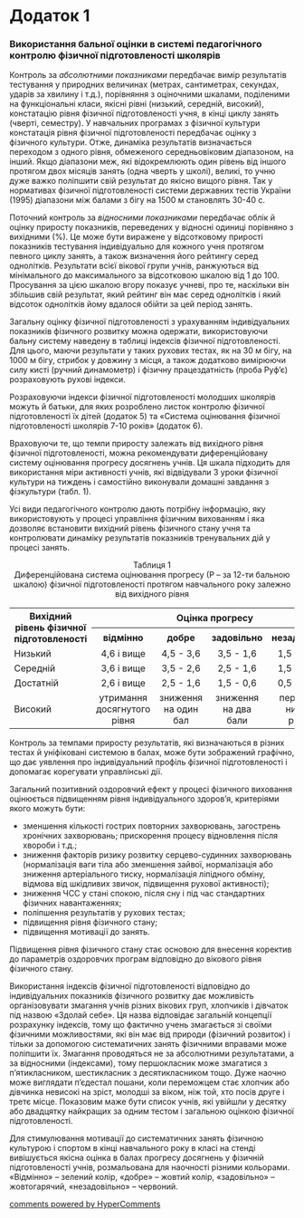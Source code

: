 <div id="hypercomments_widget" class="js-hypercomments-widget invisible"></div>

# Додаток 1

### Використання бальної оцінки в системі педагогічного контролю фізичної підготовленості школярів

Контроль за *абсолютними показниками* передбачає вимір результатів тестування у природних величинах (метрах, сантиметрах, секундах, ударів за хвилину і т.д.), порівняння з оціночними шкалами, поділеними на функціональні класи, якісні рівні (низький, середній, високий), констатацію рівня фізичної підготовленості учня, в кінці циклу занять (чверті, семестру). У навчальних програмах з фізичної культури констатація рівня фізичної підготовленості передбачає оцінку з фізичного культури. Отже, динаміка результатів визначається переходом з одного рівня, обмеженого середньовіковим діапазоном, на інший. Якщо діапазони меж, які відокремлюють один рівень від іншого протягом двох місяців занять (одна чверть у школі), великі, то учню дуже важко поліпшити свій результат до якісно вищого рівня. Так у нормативах фізичної підготовленості системи державних тестів України (1995) діапазони між балами з бігу на 1500 м становлять 30-40 с.

Поточний контроль за *відносними показниками* передбачає облік й оцінку приросту показників, переведених у відносні одиниці порівняно з вихідними (%). Це може бути виражене у відсотковому прирості показників тестування індивідуально для кожного учня протягом певного циклу занять, а також визначення його рейтингу серед однолітків. Результати всієї вікової групи учнів, ранжуються від мінімального до максимального за відсотковою шкалою від 1 до 100. Просування за цією шкалою вгору показує учневі, про те, наскільки він збільшив свій результат, який рейтинг він має серед однолітків і який відсоток однолітків йому вдалося обійти за цей період занять.

Загальну оцінку фізичної підготовленості з урахуванням індивідуальних показників фізичного розвитку можна одержати, використовуючи бальну систему наведену в таблиці індексів фізичної підготовленості. Для цього, маючи результати у таких рухових тестах, як на 30 м бігу, на  1000 м бігу, стрибок у довжину з місця, а також додатково вимірюючи силу кисті (ручний динамометр) і фізичну  працездатність (проба Руф’є) розраховують рухові індекси.

Розраховуючи індекси фізичної підготовленості молодших школярів можуть й батьки, для яких розроблено листок контролю фізичної підготовленості їх дітей (додаток 5) та «Система оцінювання фізичної підготовленості школярів 7-10 років» (додаток 6).

Враховуючи те, що темпи приросту залежать від вихідного рівня фізичної підготовленості, можна рекомендувати диференційовану систему оцінювання прогресу досягнень учнів. Ця шкала підходить для використання міри активності учнів, які відвідували 3 уроки фізичної культури на тиждень і самостійно виконували домашні завдання з фізкультури (табл. 1).

Усі види педагогічного контролю дають потрібну інформацію, яку використовують у процесі управління фізичним вихованням і яка дозволяє встановити вихідний рівень фізичного стану учня та контролювати динаміку результатів показників тренувальних дій у процесі занять.

<div align="center">Таблиця 1</div>

<div align="center">Диференційована система оцінювання прогресу (Р – за 12-ти бальною шкалою) фізичної підготовленості протягом навчального року залежно від вихідного рівня</div>

<table>
  <tr>
    <th rowspan="2"><center>Вихідний рівень фізичної підготовленості</th>
    <th colspan="4"><center>Оцінка прогресу</th>
  </tr>
  <tr>
    <th><center>відмінно</center></th>
    <th><center>добре</center></th>
    <th><center>задовільно</center></th>
    <th><center>незадовільно</center></th>
  </tr>
  <tr>
    <td>Низький</td>
    <td><center>4,6 і вище</center></td>
    <td><center>4,5 - 3,6</center></td>
    <td><center>3,5 - 1,6</center></td>
    <td><center>1,5 і нижче</center></td>
  </tr>
  <tr>
    <td>Середній</td>
    <td><center>3,6 і вище</center></td>
    <td><center>3,5 - 2,6</center></td>
    <td><center>2,5 - 1,6</center></td>
    <td><center>1,5 і нижче</center></td>
  </tr>
  <tr>
    <td>Достатній</td>
    <td><center>2,6 і вище</center></td>
    <td><center>2,5 - 1,6</center></td>
    <td><center>1,5 - 0,6</center></td>
    <td><center>0,5 і нижче</center></td>
  </tr>
  <tr>
    <td>Високий</td>
    <td><center>утримання досягнутого рівня</center></td>
    <td><center>зниження на один бал</center></td>
    <td><center>зниження на два бали</center></td>
    <td><center>перехід на нижчий рівень</center></td>
  </tr>
</table>

Контроль за темпами приросту результатів, які визначаються в різних тестах й уніфіковані системою в балах, може бути зображений графічно, що дає уявлення про індивідуальний профіль фізичної підготовленості і допомагає корегувати управлінські дії.

Загальний позитивний оздоровчий ефект у процесі фізичного виховання оцінюється підвищенням рівня індивідуального здоров’я, критеріями якого можуть бути:

* зменшення кількості гострих повторних захворювань, загострень хронічних захворювань; прискорення процесу відновлення після хвороби і т.д.;
* зниження факторів ризику розвитку серцево-судинних захворювань (нормалізація ваги тіла або зменшення зайвої, нормалізація або зниження артеріального тиску, нормалізація ліпідного обміну, відмова від шкідливих звичок, підвищення рухової активності);
* зниження ЧСС у стані спокою, після сну і під час стандартних фізичних навантаженнях;
* поліпшення результатів у рухових тестах;
* підвищення рівня фізичного стану;
* підвищення мотивації до занять.

Підвищення рівня фізичного стану стає основою для внесення коректив до параметрів оздоровчих програм  відповідно до вікового рівня фізичного стану.

Використання індексів фізичної підготовленості відповідно до індивідуальних показників фізичного розвитку дає можливість організовувати змагання учнів різних вікових груп, хлопчиків і дівчаток під назвою «Здолай себе». Ця назва відповідає загальній концепції розрахунку індексів, тому що фактично учень змагається зі своїми фізичними можливостями, які він має від природи (фізичний розвиток) і тільки за допомогою систематичних занять фізичними вправами може поліпшити їх. Змагання проводяться не за абсолютними результатами, а за відносними (індексами), тому першокласник може змагатися з п’ятикласником, шестикласник з десятикласником тощо. Дуже наочно може виглядати п’єдестал пошани, коли переможцем стає хлопчик або дівчинка невисокі на зріст, молодші за віком, ніж той, хто посів друге і третє місце. Показовим маже бути список учнів, які увійшли у десятку або двадцятку найкращих за одним тестом і загальною оцінкою фізичної підготовленості. 

Для стимулювання мотивації до систематичних занять фізичною культурою і спортом в кінці навчального року в класі на стенді вивішується якісна оцінка в балах прогресу досягнень у фізичній підготовленості учнів, розмальована для наочності різними кольорами. «Відмінно» – зелений колір, «добре» – жовтий колір, «задовільно» – жовтогарячий, «незадовільно» – червоний.

<div class="js-hypercomments-container">
<a href="http://hypercomments.com" class="hc-link" title="comments widget">comments powered by HyperComments</a>
</div>